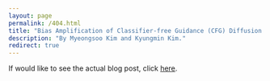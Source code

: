 ```yaml
---
layout: page
permalink: /404.html
title: "Bias Amplification of Classifier-free Guidance (CFG) Diffusion Models"
description: "By Myeongsoo Kim and Kyungmin Kim."
redirect: true
---
```


If would like to see the actual blog post, click [here](https://kyungminkim959595.github.io/blog/2025/cfg-bias/).
